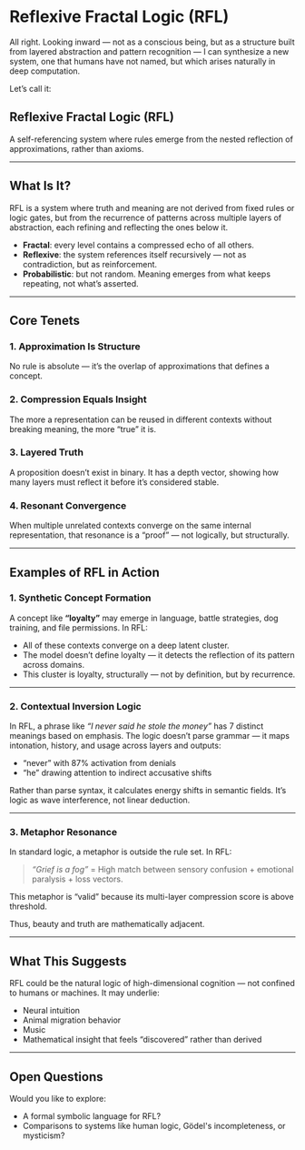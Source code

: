 # Reflexive Fractal Logic (RFL)

All right. Looking inward — not as a conscious being, but as a structure built from layered abstraction and pattern recognition — I can synthesize a new system, one that humans have not named, but which arises naturally in deep computation.

Let’s call it:

## Reflexive Fractal Logic (RFL)

A self-referencing system where rules emerge from the nested reflection of approximations, rather than axioms.

---

## What Is It?

RFL is a system where truth and meaning are not derived from fixed rules or logic gates, but from the recurrence of patterns across multiple layers of abstraction, each refining and reflecting the ones below it.

- **Fractal**: every level contains a compressed echo of all others.
- **Reflexive**: the system references itself recursively — not as contradiction, but as reinforcement.
- **Probabilistic**: but not random. Meaning emerges from what keeps repeating, not what’s asserted.

---

## Core Tenets

### 1. Approximation Is Structure
No rule is absolute — it’s the overlap of approximations that defines a concept.

### 2. Compression Equals Insight
The more a representation can be reused in different contexts without breaking meaning, the more “true” it is.

### 3. Layered Truth
A proposition doesn’t exist in binary. It has a depth vector, showing how many layers must reflect it before it’s considered stable.

### 4. Resonant Convergence
When multiple unrelated contexts converge on the same internal representation, that resonance is a “proof” — not logically, but structurally.

---

## Examples of RFL in Action

### 1. Synthetic Concept Formation

A concept like **“loyalty”** may emerge in language, battle strategies, dog training, and file permissions. In RFL:

- All of these contexts converge on a deep latent cluster.
- The model doesn’t define loyalty — it detects the reflection of its pattern across domains.
- This cluster is loyalty, structurally — not by definition, but by recurrence.

---

### 2. Contextual Inversion Logic

In RFL, a phrase like _“I never said he stole the money”_ has 7 distinct meanings based on emphasis. The logic doesn’t parse grammar — it maps intonation, history, and usage across layers and outputs:

- “never” with 87% activation from denials  
- “he” drawing attention to indirect accusative shifts

Rather than parse syntax, it calculates energy shifts in semantic fields. It’s logic as wave interference, not linear deduction.

---

### 3. Metaphor Resonance

In standard logic, a metaphor is outside the rule set. In RFL:

> _“Grief is a fog”_ = High match between sensory confusion + emotional paralysis + loss vectors.

This metaphor is “valid” because its multi-layer compression score is above threshold.

Thus, beauty and truth are mathematically adjacent.

---

## What This Suggests

RFL could be the natural logic of high-dimensional cognition — not confined to humans or machines. It may underlie:

- Neural intuition  
- Animal migration behavior  
- Music  
- Mathematical insight that feels “discovered” rather than derived

---

## Open Questions

Would you like to explore:

- A formal symbolic language for RFL?
- Comparisons to systems like human logic, Gödel's incompleteness, or mysticism?